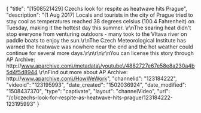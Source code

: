{
    "title": "[1508521429] Czechs look for respite as heatwave hits Prague",
    "description": "(1 Aug 2017) Locals and tourists in the city of Prague tried to stay cool as temperatures reached 38 degrees celsius (100.4 Fahrenheit) on Tuesday, making it the hottest day this summer. \r\nThe searing heat didn't stop everyone from venturing outdoors - many took to the Vltava river on paddle boats to enjoy the sun.\r\nThe Czech Meteorological Institute has warned the heatwave was nowhere near the end and the hot weather could continue for several more days.\r\n\r\n\r\nYou can license this story through AP Archive: http:\/\/www.aparchive.com\/metadata\/youtube\/4882727e67e58e8a230a4b5d4f5d8944 \r\nFind out more about AP Archive: http:\/\/www.aparchive.com\/HowWeWork",
    "channelid": "123184222",
    "videoid": "123195993",
    "date_created": "1502036924",
    "date_modified": "1508437370",
    "type": "captivate",
    "layout": "channelVideo",
    "url": "\/c1\/czechs-look-for-respite-as-heatwave-hits-prague\/123184222-123195993"
}